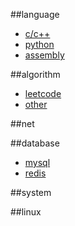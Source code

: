 ##language

* [c/c++](https://github.com/rebornfly/ftd/tree/master/language/c)
* [python](https://github.com/rebornfly/ftd/tree/master/language/python)
* [assembly](https://github.com/rebornfly/ftd/tree/master/language/assembly)

##algorithm

* [leetcode](https://github.com/rebornfly/ftd/tree/master/algorithm/leetcode)
* [other](https://github.com/rebornfly/ftd/tree/master/algorithm/other)

##net

##database
* [mysql](https://github.com/rebornfly/ftd/tree/master/database/mysql)
* [redis](https://github.com/rebornfly/ftd/tree/master/database/redis)

##system

##linux

